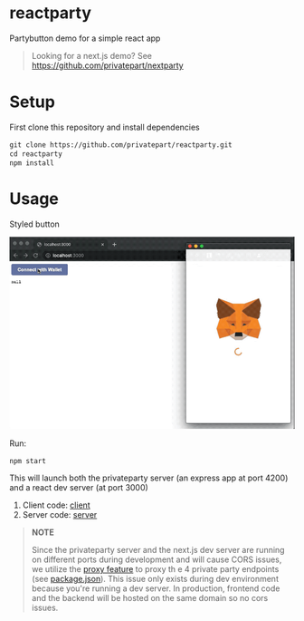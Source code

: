 # reactparty

Partybutton demo for a simple react app

> Looking for a next.js demo? See https://github.com/privatepart/nextparty

# Setup

First clone this repository and install dependencies

```
git clone https://github.com/privatepart/reactparty.git
cd reactparty
npm install
```

# Usage

Styled button

![custom_button.gif](custom_button.gif)

Run:

```
npm start
```

This will launch both the privateparty server (an express app at port 4200) and a react dev server (at port 3000)

1. Client code: [client](client)
2. Server code: [server](server)

> **NOTE**
>
> Since the privateparty server and the next.js dev server are running on different ports during development and will cause CORS issues, we utilize the [proxy feature](https://create-react-app.dev/docs/proxying-api-requests-in-development/) to proxy th    e 4 private party endpoints (see [package.json](package.json)). This issue only exists during dev environment because you're running a dev server. In production, frontend code and the backend will be hosted on the same domain so no cors issues.
